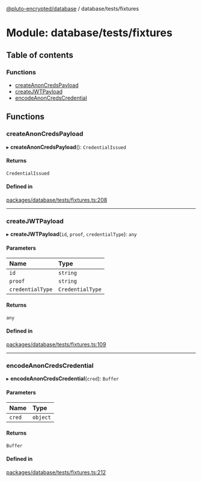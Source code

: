 [@pluto-encrypted/database](../README.md) / database/tests/fixtures

# Module: database/tests/fixtures

## Table of contents

### Functions

- [createAnonCredsPayload](database_tests_fixtures.md#createanoncredspayload)
- [createJWTPayload](database_tests_fixtures.md#createjwtpayload)
- [encodeAnonCredsCredential](database_tests_fixtures.md#encodeanoncredscredential)

## Functions

### createAnonCredsPayload

▸ **createAnonCredsPayload**(): `CredentialIssued`

#### Returns

`CredentialIssued`

#### Defined in

[packages/database/tests/fixtures.ts:208](https://github.com/elribonazo/pluto-encrypted/blob/1443488/packages/database/tests/fixtures.ts#L208)

___

### createJWTPayload

▸ **createJWTPayload**(`id`, `proof`, `credentialType`): `any`

#### Parameters

| Name | Type |
| :------ | :------ |
| `id` | `string` |
| `proof` | `string` |
| `credentialType` | `CredentialType` |

#### Returns

`any`

#### Defined in

[packages/database/tests/fixtures.ts:109](https://github.com/elribonazo/pluto-encrypted/blob/1443488/packages/database/tests/fixtures.ts#L109)

___

### encodeAnonCredsCredential

▸ **encodeAnonCredsCredential**(`cred`): `Buffer`

#### Parameters

| Name | Type |
| :------ | :------ |
| `cred` | `object` |

#### Returns

`Buffer`

#### Defined in

[packages/database/tests/fixtures.ts:212](https://github.com/elribonazo/pluto-encrypted/blob/1443488/packages/database/tests/fixtures.ts#L212)
